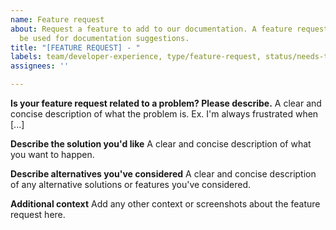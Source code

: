 ```yaml
---
name: Feature request
about: Request a feature to add to our documentation. A feature request should not
  be used for documentation suggestions.
title: "[FEATURE REQUEST] - "
labels: team/developer-experience, type/feature-request, status/needs-triage
assignees: ''

---
```


**Is your feature request related to a problem? Please describe.**
A clear and concise description of what the problem is. Ex. I'm always frustrated when [...]

**Describe the solution you'd like**
A clear and concise description of what you want to happen.

**Describe alternatives you've considered**
A clear and concise description of any alternative solutions or features you've considered.

**Additional context**
Add any other context or screenshots about the feature request here.
